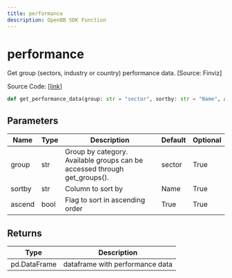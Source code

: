 ```yaml
---
title: performance
description: OpenBB SDK Function
---
```


# performance

Get group (sectors, industry or country) performance data. [Source: Finviz]

Source Code: [[link](https://github.com/OpenBB-finance/OpenBBTerminal/tree/main/openbb_terminal/economy/finviz_model.py#L112)]

```python
def get_performance_data(group: str = "sector", sortby: str = "Name", ascend: bool = True) -> pd.DataFrame
```
## Parameters

| Name | Type | Description | Default | Optional |
| ---- | ---- | ----------- | ------- | -------- |
| group | str | Group by category. Available groups can be accessed through get_groups(). | sector | True |
| sortby | str | Column to sort by | Name | True |
| ascend | bool | Flag to sort in ascending order | True | True |

## Returns

| Type | Description |
| ---- | ----------- |
| pd.DataFrame | dataframe with performance data |

